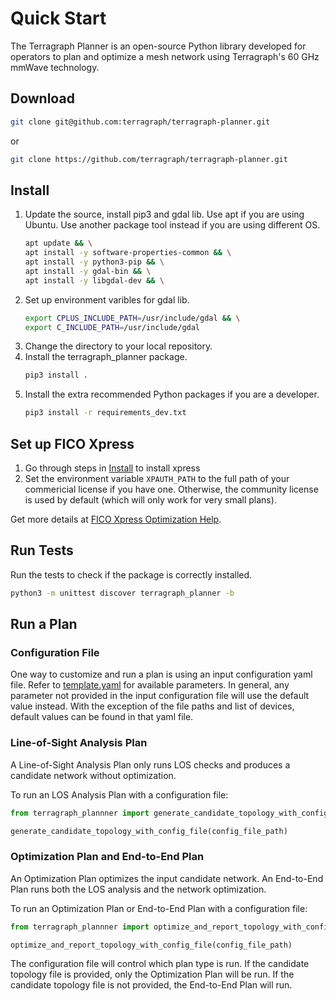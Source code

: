 # Quick Start

The Terragraph Planner is an open-source Python library developed for operators
to plan and optimize a mesh network using Terragraph's 60 GHz mmWave technology.

## Download

```sh
git clone git@github.com:terragraph/terragraph-planner.git
```
or
```sh
git clone https://github.com/terragraph/terragraph-planner.git
```

## Install

1. Update the source, install pip3 and gdal lib. Use apt if you are using
Ubuntu. Use another package tool instead if you are using different OS.
   ```sh
   apt update && \
   apt install -y software-properties-common && \
   apt install -y python3-pip && \
   apt install -y gdal-bin && \
   apt install -y libgdal-dev && \
   ```
2. Set up environment varibles for gdal lib.
   ```sh
   export CPLUS_INCLUDE_PATH=/usr/include/gdal && \
   export C_INCLUDE_PATH=/usr/include/gdal
   ```
3. Change the directory to your local repository.
4. Install the terragraph_planner package.
   ```sh
   pip3 install .
   ```
5. Install the extra recommended Python packages if you are a developer.
   ```sh
   pip3 install -r requirements_dev.txt
   ```

## Set up FICO Xpress

1. Go through steps in [Install](#install) to install xpress
2. Set the environment variable `XPAUTH_PATH` to the full path of your commericial
   license if you have one. Otherwise, the community license is used by default
   (which will only work for very small plans).

Get more details at [FICO Xpress Optimization Help](https://www.fico.com/fico-xpress-optimization/docs/latest/solver/optimizer/python/HTML/chIntro.html?scroll=secInstall).

## Run Tests

Run the tests to check if the package is correctly installed.
```sh
python3 -m unittest discover terragraph_planner -b
```

## Run a Plan

### Configuration File

One way to customize and run a plan is using an input configuration yaml file. Refer to
[template.yaml](https://github.com/terragraph/terragraph-planner/blob/main/terragraph_planner/data/template.yaml)
for available parameters. In general, any parameter not provided in the input
configuration file will use the default value instead. With the exception of
the file paths and list of devices, default values can be found in that
yaml file.


### Line-of-Sight Analysis Plan

A Line-of-Sight Analysis Plan only runs LOS checks and produces a candidate
network without optimization.

To run an LOS Analysis Plan with a configuration file:

```python
from terragraph_plannner import generate_candidate_topology_with_config_file

generate_candidate_topology_with_config_file(config_file_path)
```


### Optimization Plan and End-to-End Plan

An Optimization Plan optimizes the input candidate network. An End-to-End Plan
runs both the LOS analysis and the network optimization.

To run an Optimization Plan or End-to-End Plan with a configuration file:
```python
from terragraph_plannner import optimize_and_report_topology_with_config_file

optimize_and_report_topology_with_config_file(config_file_path)
```

The configuration file will control which plan type is run. If the candidate
topology file is provided, only the Optimization Plan will be run. If the
candidate topology file is not provided, the End-to-End Plan will run.
